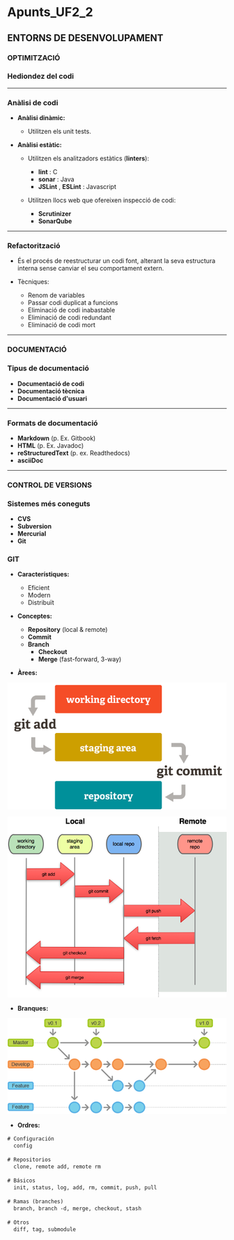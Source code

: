 # **Apunts_UF2_2**

## **ENTORNS DE DESENVOLUPAMENT**

### **OPTIMITZACIÓ**

### **Hediondez del codi**

----------------------

### **Anàlisi de codi**

* **Anàlisi dinàmic:**
  * Utilitzen els unit tests.

* **Anàlisi estàtic:**
  * Utilitzen els analitzadors estàtics (**linters**):
    * **lint** : C
    * **sonar** : Java
    * **JSLint** , **ESLint** : Javascript

  * Utilitzen llocs web que ofereixen inspecció de codi:
    * **Scrutinizer**
    * **SonarQube**
----------------------

### **Refactorització**

* És el procés de reestructurar un codi font, alterant la seva estructura interna sense canviar el seu comportament extern.

* Tècniques:
  * Renom de variables
  * Passar codi duplicat a funcions
  * Eliminació de codi inabastable
  * Eliminació de codi redundant
  * Eliminació de codi mort
----------------------

### **DOCUMENTACIÓ**

### **Tipus de documentació**

* **Documentació de codi**
* **Documentació tècnica**
* **Documentació d'usuari**
----------------------

### **Formats de documentació**

* **Markdown** (p. Ex. Gitbook)
* **HTML** (p. Ex. Javadoc)
* **reStructuredText** (p. ex. Readthedocs)
* **asciiDoc**
----------------------

### **CONTROL DE VERSIONS**

### **Sistemes més coneguts**

* **CVS**
* **Subversion**
* **Mercurial**
* **Git**

### **GIT**

* **Característiques:**
  * Eficient
  * Modern
  * Distribuït

* **Conceptes:**
  * **Repository** (local & remote)
  * **Commit**
  * **Branch**
    * **Checkout**
    * **Merge** (fast-forward, 3-way)

* **Àrees:**

![](git-areas1.png)

![](git-areas2.png)

* **Branques:**

![](git-branches.png)


* **Ordres:**
~~~
# Configuración
  config 

# Repositorios
  clone, remote add, remote rm

# Básicos
  init, status, log, add, rm, commit, push, pull

# Ramas (branches)
  branch, branch -d, merge, checkout, stash

# Otros
  diff, tag, submodule
~~~
